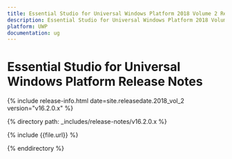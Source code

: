 ```yaml
---
title: Essential Studio for Universal Windows Platform 2018 Volume 2 Release Notes
description: Essential Studio for Universal Windows Platform 2018 Volume 2 Release Notes
platform: UWP
documentation: ug
---
```


# Essential Studio for Universal Windows Platform Release Notes

{% include release-info.html date=site.releasedate.2018_vol_2  version="v16.2.0.x" %} 

{% directory path: _includes/release-notes/v16.2.0.x %}

{% include {{file.url}} %}

{% enddirectory %}